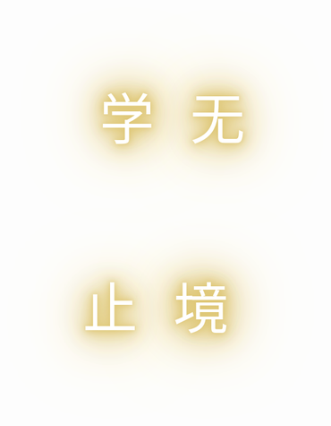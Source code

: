 <div id="container">

  <p><a href="#">
    学
  </a></p>

  <p><a href="#">
    无
  </a></p>

  <p><a href="#">
    止
  </a></p>

  <p><a href="#">
    境
  </a></p>

</div>


<style>
/*setup*/

@font-face {
  font-family: 'Monoton';
  font-style: normal;
  font-weight: 400;
  src: local('Monoton'), local('Monoton-Regular'), url(http://themes.googleusercontent.com/static/fonts/monoton/v4/AKI-lyzyNHXByGHeOcds_w.woff) format('woff');
}

@font-face {
  font-family: 'Iceland';
  font-style: normal;
  font-weight: 400;
  src: local('Iceland'), local('Iceland-Regular'), url(http://themes.googleusercontent.com/static/fonts/iceland/v3/F6LYTZLHrG9BNYXRjU7RSw.woff) format('woff');
}

@font-face {
  font-family: 'Pacifico';
  font-style: normal;
  font-weight: 400;
  src: local('Pacifico Regular'), local('Pacifico-Regular'), url(http://themes.googleusercontent.com/static/fonts/pacifico/v5/yunJt0R8tCvMyj_V4xSjafesZW2xOQ-xsNqO47m55DA.woff) format('woff');
}

@font-face {
  font-family: 'PressStart';
  font-style: normal;
  font-weight: 400;
  src: local('Press Start 2P'), local('PressStart2P-Regular'), url(http://themes.googleusercontent.com/static/fonts/pressstart2p/v2/8Lg6LX8-ntOHUQnvQ0E7o3dD2UuwsmbX3BOp4SL_VwM.woff) format('woff');
}

@font-face {
  font-family: 'Audiowide';
  font-style: normal;
  font-weight: 400;
  src: local('Audiowide'), local('Audiowide-Regular'), url(http://themes.googleusercontent.com/static/fonts/audiowide/v2/8XtYtNKEyyZh481XVWfVOj8E0i7KZn-EPnyo3HZu7kw.woff) format('woff');
}

@font-face {
  font-family: 'Vampiro One';
  font-style: normal;
  font-weight: 400;
  src: local('Vampiro One'), local('VampiroOne-Regular'), url(http://themes.googleusercontent.com/static/fonts/vampiroone/v3/Ho2Xld8UbQyBA8XLxF1_NYbN6UDyHWBl620a-IRfuBk.woff) format('woff');
}

#container{

  margin:auto;
  padding-top: 20%;
}

/*neeeeoooon*/
#container p{
  text-align:center;
  font-size:7em;
  margin-right: 60px;
  display: inline-block;
}
#container p:nth-child(1) {
    margin-left: 30px;
}

#container p:nth-child(4) {
    margin-right: 0px;
}

#container a{
  text-decoration:none; 
  -webkit-transition: all 0.5s;
  -moz-transition: all 0.5s;
  transition: all 0.5s;
}

#container p:nth-child(1) a{
  -webkit-animation: neon1 1.5s ease-in-out infinite alternate;
  -moz-animation: neon1 1.5s ease-in-out infinite alternate;
  animation: neon1 1.5s ease-in-out infinite alternate; 
  color: #ffffff;
}

#container p:nth-child(2) a{
  -webkit-animation: neon1 1.5s ease-in-out infinite alternate;
  -moz-animation: neon1 1.5s ease-in-out infinite alternate;
  animation: neon1 1.5s ease-in-out infinite alternate;
  color: #ffffff;
}

/* 
#container p:nth-child(3) a{ 
  -webkit-animation: neon3 1.5s ease-in-out infinite alternate;
  -moz-animation: neon3 1.5s ease-in-out infinite alternate;
  animation: neon3 1.5s ease-in-out infinite alternate; 
  color: #ffffff;
} */

#container p:nth-child(3) a{
  -webkit-animation: neon1 1.5s ease-in-out infinite alternate;
  -moz-animation: neon1 1.5s ease-in-out infinite alternate;
  animation: neon1 1.5s ease-in-out infinite alternate;
  color: #ffffff;
}

#container p:nth-child(4) a{
  -webkit-animation: neon1 1.5s ease-in-out infinite alternate;
  -moz-animation: neon1 1.5s ease-in-out infinite alternate;
  animation: neon1 1.5s ease-in-out infinite alternate; 
  color: #ffffff;
}

/* #container p:nth-child(4) a{
  -webkit-animation: neon6 1.5s ease-in-out infinite alternate;
  -moz-animation: neon6 1.5s ease-in-out infinite alternate;
  animation: neon6 1.5s ease-in-out infinite alternate;
  color: #ffffff;
} */

/*glow for webkit*/
@-webkit-keyframes neon1 {
  from {
    text-shadow: 0 0 10px #dec674,
               0 0 20px  #dec674,
               0 0 30px  #dec674,
               0 0 40px  #dec674,
               0 0 70px  #dec674,
               0 0 80px  #dec674,
               0 0 100px #dec674,
               0 0 150px #dec674;
  }
  to {
    text-shadow: 0 0 5px #dec674,
               0 0 10px #dec674,
               0 0 15px #dec674,
               0 0 20px #dec674,
               0 0 35px #dec674,
               0 0 40px #dec674,
               0 0 50px #dec674,
               0 0 75px #dec674;
  }
}

@-webkit-keyframes neon2 {
  from {
    text-shadow: 0 0 10px #fff,
               0 0 20px  #fff,
               0 0 30px  #fff,
               0 0 40px  #228DFF,
               0 0 70px  #228DFF,
               0 0 80px  #228DFF,
               0 0 100px #228DFF,
               0 0 150px #228DFF;
  }
  to {
    text-shadow: 0 0 5px #fff,
               0 0 10px #fff,
               0 0 15px #fff,
               0 0 20px #228DFF,
               0 0 35px #228DFF,
               0 0 40px #228DFF,
               0 0 50px #228DFF,
               0 0 75px #228DFF;
  }
}

@-webkit-keyframes neon3 {
  from {
    text-shadow: 0 0 10px #fff,
               0 0 20px  #fff,
               0 0 30px  #fff,
               0 0 40px  #FFDD1B,
               0 0 70px  #FFDD1B,
               0 0 80px  #FFDD1B,
               0 0 100px #FFDD1B,
               0 0 150px #FFDD1B;
  }
  to {
    text-shadow: 0 0 5px #fff,
               0 0 10px #fff,
               0 0 15px #fff,
               0 0 20px #FFDD1B,
               0 0 35px #FFDD1B,
               0 0 40px #FFDD1B,
               0 0 50px #FFDD1B,
               0 0 75px #FFDD1B;
  }
}

@-webkit-keyframes neon4 {
  from {
    text-shadow: 0 0 10px #fff,
               0 0 20px  #fff,
               0 0 30px  #fff,
               0 0 40px  #B6FF00,
               0 0 70px  #B6FF00,
               0 0 80px  #B6FF00,
               0 0 100px #B6FF00,
               0 0 150px #B6FF00;
  }
  to {
    text-shadow: 0 0 5px #fff,
               0 0 10px #fff,
               0 0 15px #fff,
               0 0 20px #B6FF00,
               0 0 35px #B6FF00,
               0 0 40px #B6FF00,
               0 0 50px #B6FF00,
               0 0 75px #B6FF00;
  }
}

@-webkit-keyframes neon5 {
  from {
    text-shadow: 0 0 10px #fff,
               0 0 20px  #fff,
               0 0 30px  #fff,
               0 0 40px  #FF9900,
               0 0 70px  #FF9900,
               0 0 80px  #FF9900,
               0 0 100px #FF9900,
               0 0 150px #FF9900;
  }
  to {
    text-shadow: 0 0 5px #fff,
               0 0 10px #fff,
               0 0 15px #fff,
               0 0 20px #FF9900,
               0 0 35px #FF9900,
               0 0 40px #FF9900,
               0 0 50px #FF9900,
               0 0 75px #FF9900;
  }
}

@-webkit-keyframes neon6 {
  from {
    text-shadow: 0 0 10px #fff,
               0 0 20px #fff,
               0 0 30px #fff,
               0 0 40px #ff00de,
               0 0 70px #ff00de,
               0 0 80px #ff00de,
               0 0 100px #ff00de,
               0 0 150px #ff00de;
  }
  to {
    text-shadow: 0 0 5px #fff,
               0 0 10px #fff,
               0 0 15px #fff,
               0 0 20px #ff00de,
               0 0 35px #ff00de,
               0 0 40px #ff00de,
               0 0 50px #ff00de,
               0 0 75px #ff00de;
  }
}

/*glow for mozilla*/
@-moz-keyframes neon1 {
  from {
    text-shadow: 0 0 10px #dec674,
               0 0 20px  #dec674,
               0 0 30px  #dec674,
               0 0 40px  #dec674,
               0 0 70px  #dec674,
               0 0 80px  #dec674,
               0 0 100px #dec674,
               0 0 150px #dec674;
  }
  to {
    text-shadow: 0 0 5px #dec674,
               0 0 10px #dec674,
               0 0 15px #dec674,
               0 0 20px #dec674,
               0 0 35px #dec674,
               0 0 40px #dec674,
               0 0 50px #dec674,
               0 0 75px #dec674;
  }
}

@-moz-keyframes neon2 {
  from {
    text-shadow: 0 0 10px #fff,
               0 0 20px  #fff,
               0 0 30px  #fff,
               0 0 40px  #228DFF,
               0 0 70px  #228DFF,
               0 0 80px  #228DFF,
               0 0 100px #228DFF,
               0 0 150px #228DFF;
  }
  to {
    text-shadow: 0 0 5px #fff,
               0 0 10px #fff,
               0 0 15px #fff,
               0 0 20px #228DFF,
               0 0 35px #228DFF,
               0 0 40px #228DFF,
               0 0 50px #228DFF,
               0 0 75px #228DFF;
  }
}

@-moz-keyframes neon3 {
  from {
    text-shadow: 0 0 10px #fff,
               0 0 20px  #fff,
               0 0 30px  #fff,
               0 0 40px  #FFDD1B,
               0 0 70px  #FFDD1B,
               0 0 80px  #FFDD1B,
               0 0 100px #FFDD1B,
               0 0 150px #FFDD1B;
  }
  to {
    text-shadow: 0 0 5px #fff,
               0 0 10px #fff,
               0 0 15px #fff,
               0 0 20px #FFDD1B,
               0 0 35px #FFDD1B,
               0 0 40px #FFDD1B,
               0 0 50px #FFDD1B,
               0 0 75px #FFDD1B;
  }
}

@-moz-keyframes neon4 {
  from {
    text-shadow: 0 0 10px #fff,
               0 0 20px  #fff,
               0 0 30px  #fff,
               0 0 40px  #B6FF00,
               0 0 70px  #B6FF00,
               0 0 80px  #B6FF00,
               0 0 100px #B6FF00,
               0 0 150px #B6FF00;
  }
  to {
    text-shadow: 0 0 5px #fff,
               0 0 10px #fff,
               0 0 15px #fff,
               0 0 20px #B6FF00,
               0 0 35px #B6FF00,
               0 0 40px #B6FF00,
               0 0 50px #B6FF00,
               0 0 75px #B6FF00;
  }
}

@-moz-keyframes neon5 {
  from {
    text-shadow: 0 0 10px #fff,
               0 0 20px  #fff,
               0 0 30px  #fff,
               0 0 40px  #FF9900,
               0 0 70px  #FF9900,
               0 0 80px  #FF9900,
               0 0 100px #FF9900,
               0 0 150px #FF9900;
  }
  to {
    text-shadow: 0 0 5px #fff,
               0 0 10px #fff,
               0 0 15px #fff,
               0 0 20px #FF9900,
               0 0 35px #FF9900,
               0 0 40px #FF9900,
               0 0 50px #FF9900,
               0 0 75px #FF9900;
  }
}

@-moz-keyframes neon6 {
  from {
    text-shadow: 0 0 10px #fff,
               0 0 20px #fff,
               0 0 30px #fff,
               0 0 40px #ff00de,
               0 0 70px #ff00de,
               0 0 80px #ff00de,
               0 0 100px #ff00de,
               0 0 150px #ff00de;
  }
  to {
    text-shadow: 0 0 5px #fff,
               0 0 10px #fff,
               0 0 15px #fff,
               0 0 20px #ff00de,
               0 0 35px #ff00de,
               0 0 40px #ff00de,
               0 0 50px #ff00de,
               0 0 75px #ff00de;
  }
}

/*glow*/
@keyframes neon1 {
  from {
    text-shadow: 0 0 10px #dec674,
               0 0 20px  #dec674,
               0 0 30px  #dec674,
               0 0 40px  #dec674,
               0 0 70px  #dec674,
               0 0 80px  #dec674,
               0 0 100px #dec674,
               0 0 150px #dec674;
  }
  to {
    text-shadow: 0 0 5px #dec674,
               0 0 10px #dec674,
               0 0 15px #dec674,
               0 0 20px #dec674,
               0 0 35px #dec674,
               0 0 40px #dec674,
               0 0 50px #dec674,
               0 0 75px #dec674;
  }
}

@keyframes neon2 {
  from {
    text-shadow: 0 0 10px #fff,
               0 0 20px  #fff,
               0 0 30px  #fff,
               0 0 40px  #228DFF,
               0 0 70px  #228DFF,
               0 0 80px  #228DFF,
               0 0 100px #228DFF,
               0 0 150px #228DFF;
  }
  to {
    text-shadow: 0 0 5px #fff,
               0 0 10px #fff,
               0 0 15px #fff,
               0 0 20px #228DFF,
               0 0 35px #228DFF,
               0 0 40px #228DFF,
               0 0 50px #228DFF,
               0 0 75px #228DFF;
  }
}

@keyframes neon3 {
  from {
    text-shadow: 0 0 10px #fff,
               0 0 20px  #fff,
               0 0 30px  #fff,
               0 0 40px  #FFDD1B,
               0 0 70px  #FFDD1B,
               0 0 80px  #FFDD1B,
               0 0 100px #FFDD1B,
               0 0 150px #FFDD1B;
  }
  to {
    text-shadow: 0 0 5px #fff,
               0 0 10px #fff,
               0 0 15px #fff,
               0 0 20px #FFDD1B,
               0 0 35px #FFDD1B,
               0 0 40px #FFDD1B,
               0 0 50px #FFDD1B,
               0 0 75px #FFDD1B;
  }
}

@keyframes neon4 {
  from {
    text-shadow: 0 0 10px #fff,
               0 0 20px  #fff,
               0 0 30px  #fff,
               0 0 40px  #B6FF00,
               0 0 70px  #B6FF00,
               0 0 80px  #B6FF00,
               0 0 100px #B6FF00,
               0 0 150px #B6FF00;
  }
  to {
    text-shadow: 0 0 5px #fff,
               0 0 10px #fff,
               0 0 15px #fff,
               0 0 20px #B6FF00,
               0 0 35px #B6FF00,
               0 0 40px #B6FF00,
               0 0 50px #B6FF00,
               0 0 75px #B6FF00;
  }
}

@keyframes neon5 {
  from {
    text-shadow: 0 0 10px #fff,
               0 0 20px  #fff,
               0 0 30px  #fff,
               0 0 40px  #FF9900,
               0 0 70px  #FF9900,
               0 0 80px  #FF9900,
               0 0 100px #FF9900,
               0 0 150px #FF9900;
  }
  to {
    text-shadow: 0 0 5px #fff,
               0 0 10px #fff,
               0 0 15px #fff,
               0 0 20px #FF9900,
               0 0 35px #FF9900,
               0 0 40px #FF9900,
               0 0 50px #FF9900,
               0 0 75px #FF9900;
  }
}

@keyframes neon6 {
  from {
    text-shadow: 0 0 10px #fff,
               0 0 20px #fff,
               0 0 30px #fff,
               0 0 40px #ff00de,
               0 0 70px #ff00de,
               0 0 80px #ff00de,
               0 0 100px #ff00de,
               0 0 150px #ff00de;
  }
  to {
    text-shadow: 0 0 5px #fff,
               0 0 10px #fff,
               0 0 15px #fff,
               0 0 20px #ff00de,
               0 0 35px #ff00de,
               0 0 40px #ff00de,
               0 0 50px #ff00de,
               0 0 75px #ff00de;
  }
}
</style>